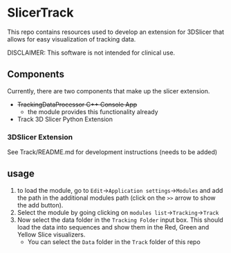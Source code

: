 # SlicerTrack
This repo contains resources used to develop an extension for 3DSlicer that allows for easy visualization of tracking data. 

DISCLAIMER: This software is not intended for clinical use.

## Components
Currently, there are two components that make up the slicer extension. 
* ~~TrackingDataProcessor C++ Console App~~  
    * the module provides this functionality already
* Track 3D Slicer Python Extension

### 3DSlicer Extension
See Track/README.md for development instructions (needs to be added) 

## usage 
1) to load the module, go to `Edit`->`Application settings`->`Modules` and add the path in the additional modules path (click on the `>>` arrow to show the add button).
2) Select the module by going clicking on `modules list`->`Tracking`->`Track`
3) Now select the data folder in the `Tracking Folder` input box. This should load the data into sequences and show them in the Red, Green and Yellow Slice visualizers.
    * You can select the `Data` folder in the `Track` folder of this repo